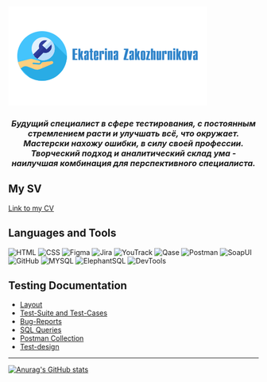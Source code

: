 ![Header](https://github.com/ZaKaterina/ZaKaterina/blob/main/assets/logo.png)

### <center> *Будущий специалист в сфере тестирования, с постоянным стремлением расти и улучшать всё, что окружает. Мастерски нахожу ошибки, в силу своей профессии. Творческий подход и аналитический склад ума - наилучшая комбинация для перспективного специалиста.*

## My SV
[Link to my CV]()

## Languages and Tools
![HTML](https://img.shields.io/badge/-HTML-AFEEEE?style=for-the-badge&logo=appveyor)
![CSS](https://img.shields.io/badge/-CSS-AFEEEE?style=for-the-badge&logo=appveyor)
![Figma](https://img.shields.io/badge/-Figma-AFEEEE?style=for-the-badge&logo=Figma&logoColor=8A2BE2)
![Jira](https://img.shields.io/badge/-Jira-AFEEEE?style=for-the-badge&logo=Jira&logoColor=0000FF)
![YouTrack](https://img.shields.io/badge/-YouTrack-AFEEEE?style=for-the-badge&logo=YouTrack)
![Qase](https://img.shields.io/badge/-Qase-AFEEEE?style=for-the-badge&logo=Qase&logoColor=1E90FF)
![Postman](https://img.shields.io/badge/-Postman-AFEEEE?style=for-the-badge&logo=Postman&logoColor=FF7F50)
![SoapUI](https://img.shields.io/badge/-Soap_UI-AFEEEE?style=for-the-badge&logo=Soap_UI)
![GitHub](https://img.shields.io/badge/-GitHub-AFEEEE?style=for-the-badge&logo=GitHub&logoColor=000000)
![MYSQL](https://img.shields.io/badge/-MySQL-AFEEEE?style=for-the-badge&logo=MySQL&logoColor=D2691E)
![ElephantSQL](https://img.shields.io/badge/-ElephantSQL-AFEEEE?style=for-the-badge&logo=ElephantSQL)
![DevTools](https://img.shields.io/badge/-DevTools-AFEEEE?style=for-the-badge&logo=DevTools)


## Testing Documentation

- [Layout](https://github.com/ZaKaterina/Layout.git)
- [Test-Suite and Test-Cases]()
- [Bug-Reports]()
- [SQL Queries]()
- [Postman Collection]()
- [Test-design]()


____


[![Anurag's GitHub stats](https://github-readme-stats.vercel.app/api?username=ZaKaterina&show_icons=true)](https://github.com/anuraghazra/github-readme-stats)

